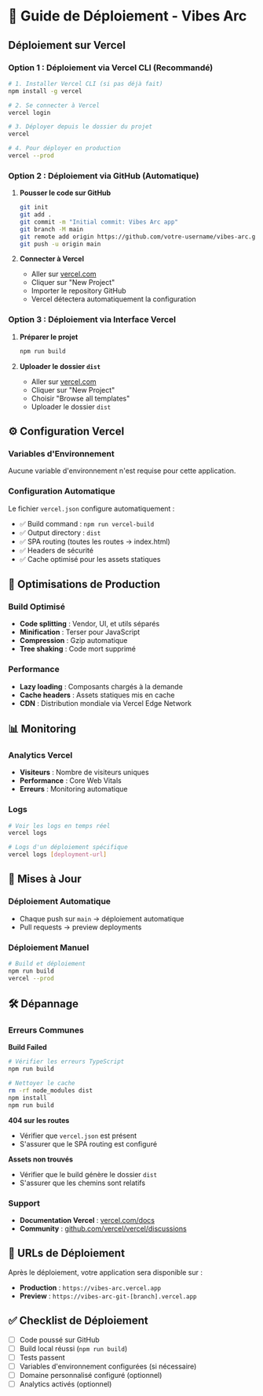 # 🚀 Guide de Déploiement - Vibes Arc

## Déploiement sur Vercel

### **Option 1 : Déploiement via Vercel CLI (Recommandé)**

```bash
# 1. Installer Vercel CLI (si pas déjà fait)
npm install -g vercel

# 2. Se connecter à Vercel
vercel login

# 3. Déployer depuis le dossier du projet
vercel

# 4. Pour déployer en production
vercel --prod
```

### **Option 2 : Déploiement via GitHub (Automatique)**

1. **Pousser le code sur GitHub**
   ```bash
   git init
   git add .
   git commit -m "Initial commit: Vibes Arc app"
   git branch -M main
   git remote add origin https://github.com/votre-username/vibes-arc.git
   git push -u origin main
   ```

2. **Connecter à Vercel**
   - Aller sur [vercel.com](https://vercel.com)
   - Cliquer sur "New Project"
   - Importer le repository GitHub
   - Vercel détectera automatiquement la configuration

### **Option 3 : Déploiement via Interface Vercel**

1. **Préparer le projet**
   ```bash
   npm run build
   ```

2. **Uploader le dossier `dist`**
   - Aller sur [vercel.com](https://vercel.com)
   - Cliquer sur "New Project"
   - Choisir "Browse all templates"
   - Uploader le dossier `dist`

## ⚙️ Configuration Vercel

### **Variables d'Environnement**
Aucune variable d'environnement n'est requise pour cette application.

### **Configuration Automatique**
Le fichier `vercel.json` configure automatiquement :
- ✅ Build command : `npm run vercel-build`
- ✅ Output directory : `dist`
- ✅ SPA routing (toutes les routes → index.html)
- ✅ Headers de sécurité
- ✅ Cache optimisé pour les assets statiques

## 🔧 Optimisations de Production

### **Build Optimisé**
- **Code splitting** : Vendor, UI, et utils séparés
- **Minification** : Terser pour JavaScript
- **Compression** : Gzip automatique
- **Tree shaking** : Code mort supprimé

### **Performance**
- **Lazy loading** : Composants chargés à la demande
- **Cache headers** : Assets statiques mis en cache
- **CDN** : Distribution mondiale via Vercel Edge Network

## 📊 Monitoring

### **Analytics Vercel**
- **Visiteurs** : Nombre de visiteurs uniques
- **Performance** : Core Web Vitals
- **Erreurs** : Monitoring automatique

### **Logs**
```bash
# Voir les logs en temps réel
vercel logs

# Logs d'un déploiement spécifique
vercel logs [deployment-url]
```

## 🔄 Mises à Jour

### **Déploiement Automatique**
- Chaque push sur `main` → déploiement automatique
- Pull requests → preview deployments

### **Déploiement Manuel**
```bash
# Build et déploiement
npm run build
vercel --prod
```

## 🛠️ Dépannage

### **Erreurs Communes**

**Build Failed**
```bash
# Vérifier les erreurs TypeScript
npm run build

# Nettoyer le cache
rm -rf node_modules dist
npm install
npm run build
```

**404 sur les routes**
- Vérifier que `vercel.json` est présent
- S'assurer que le SPA routing est configuré

**Assets non trouvés**
- Vérifier que le build génère le dossier `dist`
- S'assurer que les chemins sont relatifs

### **Support**
- **Documentation Vercel** : [vercel.com/docs](https://vercel.com/docs)
- **Community** : [github.com/vercel/vercel/discussions](https://github.com/vercel/vercel/discussions)

## 🎯 URLs de Déploiement

Après le déploiement, votre application sera disponible sur :
- **Production** : `https://vibes-arc.vercel.app`
- **Preview** : `https://vibes-arc-git-[branch].vercel.app`

## ✅ Checklist de Déploiement

- [ ] Code poussé sur GitHub
- [ ] Build local réussi (`npm run build`)
- [ ] Tests passent
- [ ] Variables d'environnement configurées (si nécessaire)
- [ ] Domaine personnalisé configuré (optionnel)
- [ ] Analytics activés (optionnel)
